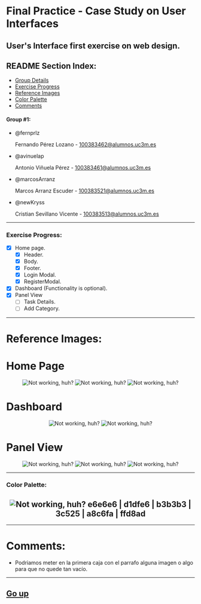 ﻿# Final Practice - Case Study on User Interfaces

User's Interface first exercise on web design.
----

## README Section Index:
* [Group Details](https://github.com/Fernprlz/UI_Case_Study#group-1)
* [Exercise Progress](https://github.com/Fernprlz/UI_Case_Study#exercise-progress)
* [Reference Images](https://github.com/Fernprlz/UI_Case_Study#reference-images)
* [Color Palette](https://github.com/Fernprlz/UI_Case_Study#color-palette)
* [Comments](https://github.com/Fernprlz/UI_Case_Study#comments)

#### Group #1:
 - @fernprlz

    Fernando Pérez Lozano - 100383462@alumnos.uc3m.es
 - @avinuelap

    Antonio Viñuela Pérez - 100383461@alumnos.uc3m.es
 - @marcosArranz

    Marcos Arranz Escuder - 100383521@alumnos.uc3m.es
 - @newKryss

    Cristian Sevillano Vicente - 100383513@alumnos.uc3m.es
---

### Exercise Progress:
* [X] Home page.
    * [X] Header.
    * [X] Body.
    * [X] Footer.
    * [X] Login Modal.
    * [X] RegisterModal.
* [X] Dashboard (Functionality is optional).
* [X] Panel View
    * [ ] Task Details.
    * [ ] Add Category.
---

# Reference Images:
# Home Page

<p align="center">
  <img src="/images/homepage.png" alt="Not working, huh?">
  <img src="/images/sign-in.png" alt="Not working, huh?">
  <img src="/images/register.png" alt="Not working, huh?">
</p>

# Dashboard

<p align="center">
  <img src="/images/dashboard.png" alt="Not working, huh?">
  <img src="/images/dashboard-menu.png" alt="Not working, huh?">
</p>

# Panel View

<p align="center">
  <img src="/images/panel.png" alt="Not working, huh?">
  <img src="/images/add-category.png" alt="Not working, huh?">
  <img src="/images/add-task.png" alt="Not working, huh?">
</p>

---

### Color Palette:
<h2 align="center">
<img src="/images/palette.png" alt="Not working, huh?">
e6e6e6 | d1dfe6 | b3b3b3 | 3c525 | a8c6fa | ffd8ad
</h2>

---

# Comments:
* Podriamos meter en la primera caja con el parrafo alguna imagen o algo para que no quede tan vacío.

---

## [Go up](https://github.com/Fernprlz/UI_Case_Study#final-practice---case-study-on-user-interfaces)
